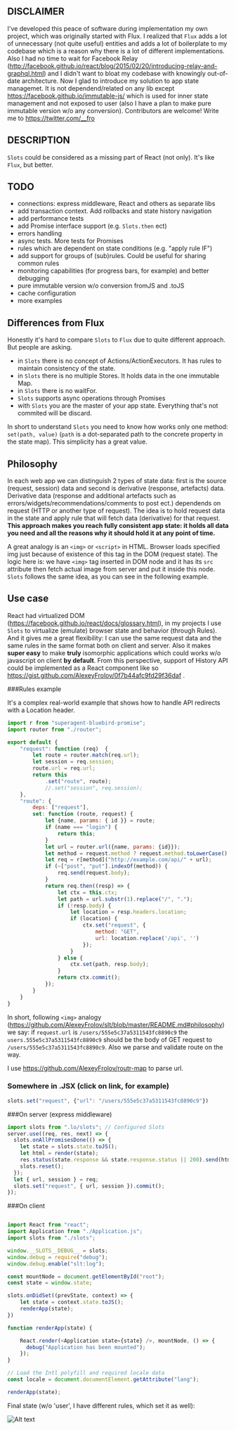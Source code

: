 ## DISCLAIMER
I've developed this peace of software during implementation my own project, which was originally started with Flux. I realized that `Flux` adds a lot of unnecessary (not quite useful) entities and adds a lot of boilerplate to my codebase which is a reason why there is a lot of different implementations. Also I had no time to wait for Facebook Relay (http://facebook.github.io/react/blog/2015/02/20/introducing-relay-and-graphql.html) and I didn't want to bloat my codebase with knowingly out-of-date architecture. Now I glad to introduce my solution to app state managemet. It is not dependend/related on any lib except https://facebook.github.io/immutable-js/ which is used for inner state management and not exposed to user (also I have a plan to make pure immutable version w/o any conversion). 
Contributors are welcome! Write me to https://twitter.com/__fro

## DESCRIPTION
`Slots` could be considered as a missing part of React (not only). It's like `Flux`, but better.

## TODO
* connections: express middleware, React and others as separate libs
* add transaction context. Add rollbacks and state history navigation
* add performance tests
* add Promise interface support (e.g. `Slots.then` ect)
* errors handling
* async tests. More tests for Promises
* rules which are dependent on state conditions (e.g. "apply rule IF")
* add support for groups of (sub)rules. Could be useful for sharing common rules
* monitoring capabilities (for progress bars, for example) and better debugging
* pure immutable version w/o conversion fromJS and .toJS
* cache configuration
* more examples

## Differences from Flux
Honestly it's hard to compare `Slots` to `Flux` due to quite different approach. But people are asking.
* in `Slots` there is no concept of Actions/ActionExecutors. It has rules to maintain consistency of the state. 
* in `Slots` there is no multiple Stores. It holds data in the one immutable Map.
* in `Slots` there is no waitFor.
* `Slots` supports async operations through Promises
* with `Slots` you are the master of your app state. Everything that's not commited will be discard.

In short to understand `Slots` you need to know how works only one method: `set(path, value)` (`path` is a dot-separated path to the concrete property in the state map). This simplicity has a great value.

## Philosophy
In each web app we can distinguish 2 types of state data: first is the source (request, session) data and second is derivative (response, artefacts) data. Derivative data (response and additional artefacts such as errors/widgets/recommendations/comments to post ect.) dependends on request (HTTP or another type of request). The idea is to hold request data in the state and apply rule that will fetch data (derivative) for that request. **This approach makes you reach fully consistent app state: it holds all data you need and all the reasons why it should hold it at any point of time.**

A great analogy is an `<img>` or `<script>` in HTML. Browser loads specified img just because of existence of this tag in the DOM (request state). The logic here is: we have `<img>` tag inserted in DOM node and it has its `src` attribute then fetch actual image from server and put it inside this node. `Slots` follows the same idea, as you can see in the following example.

## Use case
React had virtualized DOM (https://facebook.github.io/react/docs/glossary.html), in my projects I use `Slots` to virtualize (emulate) browser state and behavior (through Rules). And it gives me a great flexibility: I can use the same request data and the same rules in the same format both on client and server. Also it makes **super easy** to make **truly** isomorphic applications which could works w/o javascript on client **by default**. From this perspective, support of History API could be implemented as a React component like so https://gist.github.com/AlexeyFrolov/0f7b44afc9fd29f36daf . 

###Rules example

It's a complex real-world example that shows how to handle API redirects with a Location header.

```javascript
import r from "superagent-bluebird-promise";
import router from "./router";

export default {
    "request": function (req)  {
        let route = router.match(req.url);
        let session = req.session;
        route.url = req.url;
        return this
            .set("route", route);
            //.set("session", req.session);
    },
    "route": {
        deps: ["request"],
        set: function (route, request) {
            let {name, params: { id }} = route;
            if (name === "login") {
                return this;
            }
            let url = router.url({name, params: {id}});
            let method = request.method ? request.method.toLowerCase() : "get";
            let req = r[method]("http://example.com/api/" + url);
            if (~["post", "put"].indexOf(method)) {
                req.send(request.body);
            }
            return req.then((resp) => {
                let ctx = this.ctx;
                let path = url.substr(1).replace("/", ".");
                if (!resp.body) {
                    let location = resp.headers.location;
                    if (location) {
                        ctx.set("request", {
                            method: "GET",
                            url: location.replace('/api', '')
                        });
                    }
                } else {
                    ctx.set(path, resp.body);
                }
                return ctx.commit();
            });
        }
    }
}
```
In short, following `<img>` analogy (https://github.com/AlexeyFrolov/slt/blob/master/README.md#philosophy) we say: if `request.url` is `/users/555e5c37a5311543fc8890c9` the `users.555e5c37a5311543fc8890c9` should be the body of GET request to `/users/555e5c37a5311543fc8890c9`. Also we  parse and validate route on the way.

I use https://github.com/AlexeyFrolov/routr-map to parse url.
### Somewhere in .JSX (click on link, for example)
```javascript
slots.set("request", {"url": "/users/555e5c37a5311543fc8890c9"})
```
###On server (express middleware)

```javascript
import slots from ".lo/slots"; // Configured Slots
server.use((req, res, next) => {
  slots.onAllPromisesDone(() => {
    let state = slots.state.toJS();
    let html = render(state);
    res.status(state.response && state.response.status || 200).send(html);
    slots.reset();
  });
  let { url, session } = req;
  slots.set("request", { url, session }).commit();
});

```

###On client

```javascript

import React from "react";
import Application from "./Application.js";
import slots from "./slots";

window.__SLOTS__DEBUG__ = slots;
window.debug = require("debug");
window.debug.enable("slt:log");

const mountNode = document.getElementById("root");
const state = window.state;

slots.onDidSet((prevState, context) => {
    let state = context.state.toJS();
    renderApp(state);
})

function renderApp(state) {

    React.render(<Application state={state} />, mountNode, () => {
      debug("Application has been mounted");
    });
}

// Load the Intl polyfill and required locale data
const locale = document.documentElement.getAttribute("lang");

renderApp(state);
```

Final state (w/o 'user', I have different rules, which set it as well):

![Alt text](https://monosnap.com/file/otw3slLjWwRCYqS12jQM4JXTB4kT2J.png)
